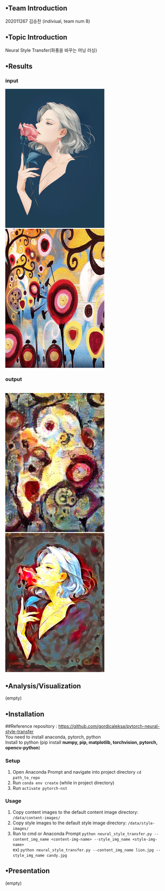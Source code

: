 ## •Team Introduction<br>
202011267 김승찬 (indiviual, team num 8)<br>
## •Topic Introduction<br>
Neural Style Transfer(화풍을 바꾸는 머닝 러싱)<br>
## •Results<br>

### input
<div class="image-container">
  <img src="/output/combined_a01_candy height 50~1200/a01.jpg" width="314" height="440" />
  <img src="/output/combined_a01_candy height 50~1200/candy.jpg" width="314" height="440" />
</div>

### output
<br>
<div class="image-container">
<img src="/output/combined_a01_candy height 50~1200/a01_candy_o_lbfgs_i_content_h_200_m_vgg19_cw_100000.0_sw_30000.0_tv_1.0.jpg" width="314" height="440" />
<img src="/output/combined_a01_candy height 50~1200/a01_candy_o_lbfgs_i_content_h_1200_m_vgg19_cw_100000.0_sw_30000.0_tv_1.0.jpg" width="314" height="440" />
 </div>


## •Analysis/Visualization <br>
(empty)<br>
## •Installation<br>
##Reference repository : https://github.com/gordicaleksa/pytorch-neural-style-transfer<br>
You need to install anaconda, pytorch, python<br>
Install to python (pip install <b> numpy, pip, matplotlib, torchvision, pytorch, opencv-python</b>)<br>
### Setup
  1. Open Anaconda Prompt and navigate into project directory `cd path_to_repo`
  2. Run `conda env create` (while in project directory)
  3. Run `activate pytorch-nst`
### Usage
  1. Copy content images to the default content image directory: `/data/content-images/`
  2. Copy style images to the default style image directory: `/data/style-images/`
  3. Run to cmd or Anaconda Prompt `python neural_style_transfer.py --content_img_name <content-img-name> --style_img_name <style-img-name>`<br>
  ex) `python neural_style_transfer.py --content_img_name lion.jpg --style_img_name candy.jpg`
## •Presentation<br>
(empty)<br>
